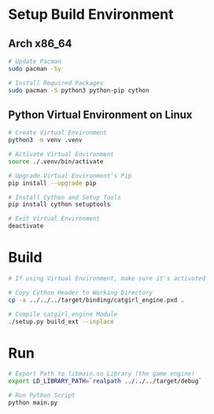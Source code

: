 # Setup Build Environment

## Arch x86_64

```bash
# Update Pacman
sudo pacman -Sy

# Install Required Packages
sudo pacman -S python3 python-pip cython
```

## Python Virtual Environment on Linux

```bash
# Create Virtual Environment
python3 -m venv .venv

# Activate Virtual Environment
source ./.venv/bin/activate

# Upgrade Virtual Environment's Pip
pip install --upgrade pip

# Install Cython and Setup Tools
pip install cython setuptools

# Exit Virtual Environment
deactivate
```

# Build

```bash
# If using Virtual Environment, make sure it's activated

# Copy Cython Header to Working Directory
cp -a ../../../target/binding/catgirl_engine.pxd .

# Compile catgirl_engine Module
./setup.py build_ext --inplace
```

# Run

```bash
# Export Path to libmain.so Library (the game engine)
export LD_LIBRARY_PATH=`realpath ../../../target/debug`

# Run Python Script
python main.py
```
